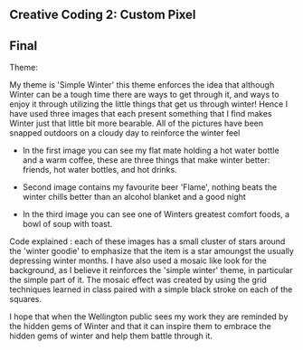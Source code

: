 ## Creative Coding 2: Custom Pixel

## Final

Theme: 

My theme is 'Simple Winter' this theme enforces the idea that although Winter can be a tough time there are ways to get through it, and ways to enjoy it through utilizing the little things that get us through winter! Hence I have used three images that each present something that I find makes Winter just that little bit more bearable. All of the pictures have been snapped outdoors on a cloudy day to reinforce the winter feel

- In the first image you can see my flat mate holding a hot water bottle and a warm coffee, these are three things that make winter better:  friends, hot water bottles, and hot drinks.

- Second image contains my favourite beer 'Flame', nothing beats the winter chills better than an alcohol blanket and a good night

- In the third image you can see one of Winters greatest comfort foods, a bowl of soup with toast.

Code explained : 
each of these images has a small cluster of stars around the 'winter goodie' to emphasize that the item is a star amoungst the usually depressing winter months. I have also used a mosaic like look for the background, as I believe it reinforces the  'simple winter' theme, in particular the simple part of it. The mosaic effect was created by using the grid techniques learned in class paired with a simple black stroke on each of the squares.

I hope that when the Wellington public sees my work they are reminded by the hidden gems of Winter and that it can inspire them to embrace the hidden gems of winter and help them battle through it.


